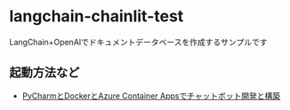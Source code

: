 # langchain-chainlit-test
LangChain+OpenAIでドキュメントデータベースを作成するサンプルです

## 起動方法など
- [PyCharmとDockerとAzure Container Appsでチャットボット開発と構築](https://qiita.com/hydrangeas/items/c43563290fd23d65d550)
